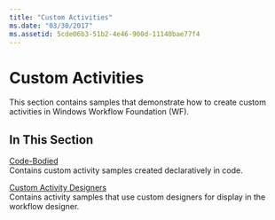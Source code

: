 ```yaml
---
title: "Custom Activities"
ms.date: "03/30/2017"
ms.assetid: 5cde06b3-51b2-4e46-900d-11140bae77f4
---
```

# Custom Activities
This section contains samples that demonstrate how to create custom activities in Windows Workflow Foundation (WF).  
  
## In This Section  
 [Code-Bodied](../../../../docs/framework/windows-workflow-foundation/samples/code-bodied.md)  
 Contains custom activity samples created declaratively in code.
  
 [Custom Activity Designers](../../../../docs/framework/windows-workflow-foundation/samples/custom-activity-designers.md)  
 Contains activity samples that use custom designers for display in the workflow designer.
